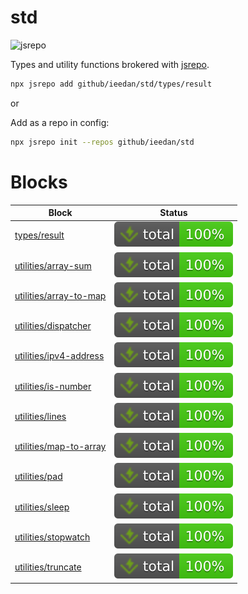 # std

![jsrepo](https://jsrepo.dev/badges/jsrepo.svg)

Types and utility functions brokered with [jsrepo](https://jsrepo.dev).

```bash
npx jsrepo add github/ieedan/std/types/result
```

or

Add as a repo in config:

```bash
npx jsrepo init --repos github/ieedan/std
```

# Blocks

| Block                                                                                                   | Status                                                                                           |
| ------------------------------------------------------------------------------------------------------- | ------------------------------------------------------------------------------------------------ |
| [types/result](https://ieedan.github.io/std/classes/types_result.Result.html)                           | ![Tests](https://raw.githubusercontent.com/ieedan/std/refs/heads/main/badges/coverage-total.svg) |
| [utilities/array-sum](https://ieedan.github.io/std/functions/utilities_array_sum.arraySum.html)         | ![Tests](https://raw.githubusercontent.com/ieedan/std/refs/heads/main/badges/coverage-total.svg) |
| [utilities/array-to-map](https://ieedan.github.io/std/functions/utilities_array_to_map.arrayToMap.html) | ![Tests](https://raw.githubusercontent.com/ieedan/std/refs/heads/main/badges/coverage-total.svg) |
| [utilities/dispatcher](https://ieedan.github.io/std/types/utilities_dispatcher.Dispatcher.html)         | ![Tests](https://raw.githubusercontent.com/ieedan/std/refs/heads/main/badges/coverage-total.svg) |
| [utilities/ipv4-address](https://ieedan.github.io/std/modules/utilities_ipv4_address.html)              | ![Tests](https://raw.githubusercontent.com/ieedan/std/refs/heads/main/badges/coverage-total.svg) |
| [utilities/is-number](https://ieedan.github.io/std/functions/utilities_is_number.isNumber.html)         | ![Tests](https://raw.githubusercontent.com/ieedan/std/refs/heads/main/badges/coverage-total.svg) |
| [utilities/lines](https://ieedan.github.io/std/functions/utilities_lines.html)                          | ![Tests](https://raw.githubusercontent.com/ieedan/std/refs/heads/main/badges/coverage-total.svg) |
| [utilities/map-to-array](https://ieedan.github.io/std/functions/utilities_map_to_array.mapToArray.html) | ![Tests](https://raw.githubusercontent.com/ieedan/std/refs/heads/main/badges/coverage-total.svg) |
| [utilities/pad](https://ieedan.github.io/std/functions/utilities_pad.leftPad.html)                      | ![Tests](https://raw.githubusercontent.com/ieedan/std/refs/heads/main/badges/coverage-total.svg) |
| [utilities/sleep](https://ieedan.github.io/std/functions/utilities_sleep.sleep.html)                    | ![Tests](https://raw.githubusercontent.com/ieedan/std/refs/heads/main/badges/coverage-total.svg) |
| [utilities/stopwatch](https://ieedan.github.io/std/types/utilities_stopwatch.Stopwatch.html)            | ![Tests](https://raw.githubusercontent.com/ieedan/std/refs/heads/main/badges/coverage-total.svg) |
| [utilities/truncate](https://ieedan.github.io/std/functions/utilities_truncate.truncate.html)           | ![Tests](https://raw.githubusercontent.com/ieedan/std/refs/heads/main/badges/coverage-total.svg) |
